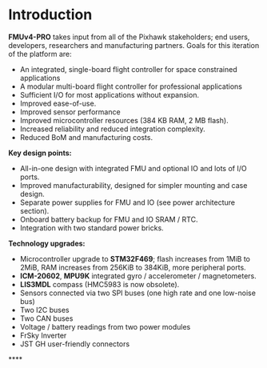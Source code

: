 # Introduction

**FMUv4-PRO** takes input from all of the Pixhawk stakeholders; end users, developers, researchers and manufacturing partners. Goals for this iteration of the platform are:

* An integrated, single-board flight controller for space constrained applications
* A modular multi-board flight controller for professional applications
* Sufficient I/O for most applications without expansion.
* Improved ease-of-use.
* Improved sensor performance
* Improved microcontroller resources \(384 KB RAM, 2 MB flash\).
* Increased reliability and reduced integration complexity.
* Reduced BoM and manufacturing costs.

**Key design points:**

* All-in-one design with integrated FMU and optional IO and lots of I/O ports.
* Improved manufacturability, designed for simpler mounting and case design.
* Separate power supplies for FMU and IO \(see power architecture section\).
* Onboard battery backup for FMU and IO SRAM / RTC.
* Integration with two standard power bricks.

**Technology upgrades:**

* Microcontroller upgrade to **STM32F469**; flash increases from 1MiB to 2MiB, RAM increases from 256KiB to 384KiB, more peripheral ports.
* **ICM-20602**, **MPU9K** integrated gyro / accelerometer / magnetometers.
* **LIS3MDL** compass \(HMC5983 is now obsolete\).
* Sensors connected via two SPI buses \(one high rate and one low-noise bus\)
* Two I2C buses
* Two CAN buses
* Voltage / battery readings from two power modules
* FrSky Inverter
* JST GH user-friendly connectors

\*\*\*\*

